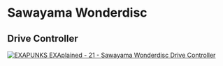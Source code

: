 # Sawayama Wonderdisc

## Drive Controller

[![EXAPUNKS EXAplained - 21 - Sawayama Wonderdisc Drive Controller](http://img.youtube.com/vi/S8ZHKcwxFz4/0.jpg)](http://www.youtube.com/watch?v=S8ZHKcwxFz4 "EXAPUNKS EXAplained - 21 - Sawayama Wonderdisc Drive Controller")
